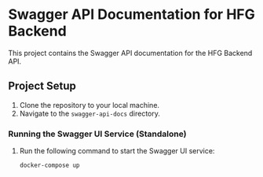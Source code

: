 # Swagger API Documentation for HFG Backend

This project contains the Swagger API documentation for the HFG Backend API.

## Project Setup

1. Clone the repository to your local machine.
2. Navigate to the `swagger-api-docs` directory.

### Running the Swagger UI Service (Standalone)

1. Run the following command to start the Swagger UI service:

   ```bash
   docker-compose up
